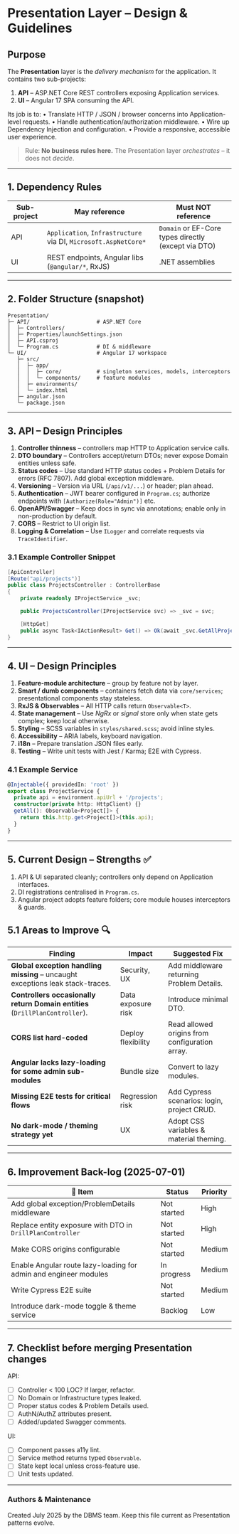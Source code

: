 # Presentation Layer – Design & Guidelines

## Purpose
The **Presentation** layer is the _delivery mechanism_ for the application. It
contains two sub-projects:

1. **API**  – ASP.NET Core REST controllers exposing Application services.
2. **UI**   – Angular 17 SPA consuming the API.

Its job is to:
• Translate HTTP / JSON / browser concerns into Application-level requests.
• Handle authentication/authorization middleware.
• Wire up Dependency Injection and configuration.
• Provide a responsive, accessible user experience.

> Rule: **No business rules here.** The Presentation layer _orchestrates_ – it
> does not _decide_.

---

## 1. Dependency Rules
| Sub-project | May reference | Must NOT reference |
|-------------|---------------|--------------------|
| API         | `Application`, `Infrastructure` via DI, `Microsoft.AspNetCore*` | `Domain` or EF-Core types directly (except via DTO) |
| UI          | REST endpoints, Angular libs (`@angular/*`, RxJS) | .NET assemblies |

---

## 2. Folder Structure (snapshot)
```
Presentation/
├─ API/                     # ASP.NET Core
│  ├─ Controllers/
│  ├─ Properties/launchSettings.json
│  ├─ API.csproj
│  └─ Program.cs            # DI & middleware
└─ UI/                      # Angular 17 workspace
   ├─ src/
   │  ├─ app/
   │  │  ├─ core/           # singleton services, models, interceptors
   │  │  └─ components/     # feature modules
   │  ├─ environments/
   │  └─ index.html
   ├─ angular.json
   └─ package.json
```

---

## 3. API – Design Principles
1. **Controller thinness** – controllers map HTTP to Application service calls.
2. **DTO boundary** – Controllers accept/return DTOs; never expose Domain
   entities unless safe.
3. **Status codes** – Use standard HTTP status codes + Problem Details for
   errors (RFC 7807). Add global exception middleware.
4. **Versioning** – Version via URL (`/api/v1/...`) or header; plan ahead.
5. **Authentication** – JWT bearer configured in `Program.cs`; authorize
   endpoints with `[Authorize(Role="Admin")]` etc.
6. **OpenAPI/Swagger** – Keep docs in sync via annotations; enable only in
   non-production by default.
7. **CORS** – Restrict to UI origin list.
8. **Logging & Correlation** – Use `ILogger` and correlate requests via
   `TraceIdentifier`.

### 3.1 Example Controller Snippet
```csharp
[ApiController]
[Route("api/projects")]
public class ProjectsController : ControllerBase
{
    private readonly IProjectService _svc;

    public ProjectsController(IProjectService svc) => _svc = svc;

    [HttpGet]
    public async Task<IActionResult> Get() => Ok(await _svc.GetAllProjectsAsync());
}
```

---

## 4. UI – Design Principles
1. **Feature-module architecture** – group by feature not by layer.
2. **Smart / dumb components** – containers fetch data via `core/services`;
   presentational components stay stateless.
3. **RxJS & Observables** – All HTTP calls return `Observable<T>`.
4. **State management** – Use *NgRx* or *signal* store only when state gets
   complex; keep local otherwise.
5. **Styling** – SCSS variables in `styles/shared.scss`; avoid inline styles.
6. **Accessibility** – ARIA labels, keyboard navigation.
7. **i18n** – Prepare translation JSON files early.
8. **Testing** – Write unit tests with Jest / Karma; E2E with Cypress.

### 4.1 Example Service
```ts
@Injectable({ providedIn: 'root' })
export class ProjectService {
  private api = environment.apiUrl + '/projects';
  constructor(private http: HttpClient) {}
  getAll(): Observable<Project[]> {
    return this.http.get<Project[]>(this.api);
  }
}
```

---

## 5. Current Design – Strengths ✅
1. API & UI separated cleanly; controllers only depend on Application
   interfaces.
2. DI registrations centralised in `Program.cs`.
3. Angular project adopts feature folders; core module houses interceptors &
   guards.

## 5.1 Areas to Improve 🔍
| Finding | Impact | Suggested Fix |
|---------|--------|---------------|
| **Global exception handling missing** – uncaught exceptions leak stack-traces. | Security, UX | Add middleware returning Problem Details. |
| **Controllers occasionally return Domain entities** (`DrillPlanController`). | Data exposure risk | Introduce minimal DTO. |
| **CORS list hard-coded** | Deploy flexibility | Read allowed origins from configuration array. |
| **Angular lacks lazy-loading for some admin sub-modules** | Bundle size | Convert to lazy modules. |
| **Missing E2E tests for critical flows** | Regression risk | Add Cypress scenarios: login, project CRUD. |
| **No dark-mode / theming strategy yet** | UX | Adopt CSS variables & material theming. |

---

## 6. Improvement Back-log (2025-07-01)
| 📝 Item | Status | Priority |
|---------|--------|----------|
| Add global exception/ProblemDetails middleware | Not started | High |
| Replace entity exposure with DTO in `DrillPlanController` | Not started | High |
| Make CORS origins configurable | Not started | Medium |
| Enable Angular route lazy-loading for admin and engineer modules | In progress | Medium |
| Write Cypress E2E suite | Not started | Medium |
| Introduce dark-mode toggle & theme service | Backlog | Low |

---

## 7. Checklist before merging Presentation changes
API:
- [ ] Controller < 100 LOC? If larger, refactor.
- [ ] No Domain or Infrastructure types leaked.
- [ ] Proper status codes & Problem Details used.
- [ ] AuthN/AuthZ attributes present.
- [ ] Added/updated Swagger comments.

UI:
- [ ] Component passes a11y lint.
- [ ] Service method returns typed `Observable`.
- [ ] State kept local unless cross-feature use.
- [ ] Unit tests updated.

---

### Authors & Maintenance
Created July 2025 by the DBMS team. Keep this file current as Presentation
patterns evolve. 